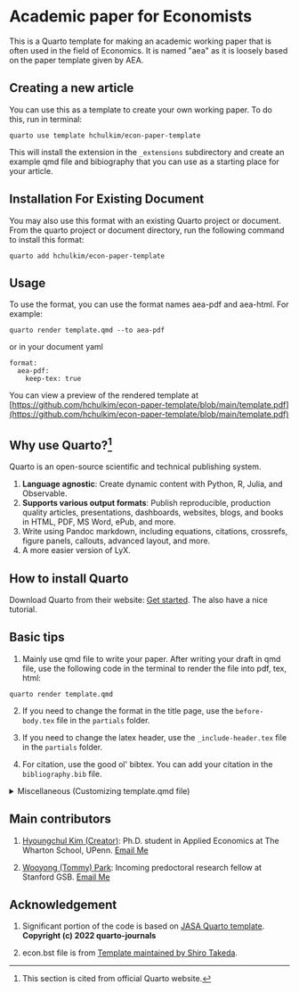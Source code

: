 
# Academic paper for Economists

This is a Quarto template for making an academic working paper that is often used in the field of Economics. It is named "aea" as it is loosely based on the paper template given by AEA.

## Creating a new article

You can use this as a template to create your own working paper. To do this, run in terminal:

```
quarto use template hchulkim/econ-paper-template
```

This will install the extension in the `_extensions` subdirectory and create an example qmd file and bibiography that you can use as a starting place for your article.

## Installation For Existing Document

You may also use this format with an existing Quarto project or document. From the quarto project or document directory, run the following command to install this format:

```
quarto add hchulkim/econ-paper-template
```

## Usage

To use the format, you can use the format names aea-pdf and aea-html. For example:

```
quarto render template.qmd --to aea-pdf
```

or in your document yaml

```
format:
  aea-pdf:
    keep-tex: true
```

You can view a preview of the rendered template at [https://github.com/hchulkim/econ-paper-template/blob/main/template.pdf](https://github.com/hchulkim/econ-paper-template/blob/main/template.pdf)

## Why use Quarto?[^1]

Quarto is an open-source scientific and technical publishing system. 

1. **Language agnostic**: Create dynamic content with Python, R, Julia, and Observable.
2. **Supports various output formats**: Publish reproducible, production quality articles, presentations, dashboards, websites, blogs, and books in HTML, PDF, MS Word, ePub, and more.
3. Write using Pandoc markdown, including equations, citations, crossrefs, figure panels, callouts, advanced layout, and more.
4. A more easier version of LyX.

[^1]: This section is cited from official Quarto website.

## How to install Quarto

Download Quarto from their website: [Get started](https://quarto.org/docs/get-started/). The also have a nice tutorial.

## Basic tips

1. Mainly use qmd file to write your paper. After writing your draft in qmd file, use the following code in the terminal to render the file into pdf, tex, html:

```{bash}
quarto render template.qmd
```

2. If you need to change the format in the title page, use the `before-body.tex` file in the `partials` folder.

3. If you need to change the latex header, use the `_include-header.tex` file in the `partials` folder.

4. For citation, use the good ol' bibtex. You can add your citation in the `bibliography.bib` file.


<details>
  <summary>Miscellaneous (Customizing template.qmd file)</summary>

1. Try not to use other pdf engines than pdfLaTeX. Currently, the template is optimized for pdfLaTeX. For example, there is some issue with XeLaTeX where it would not print the \* in the latex code (which means significance).

2. If you set `blinded: true` in the yaml header, it will hide the author information in the title page. This feature is not that necessary for working papers in Economics, but still, it is there.

3. You can change the cite, link, url color in the yaml header. Currenlty, it is set to cyan. 

4. Use `title-footnote` in the yaml header to add a footnote in the title page. Similarly, use `acknowledgements` to add acknowledgements for each author.

5. Use `abstract` in the yaml header to add an abstract. Similarly for the `keywords`.

</details>

## Main contributors

1. [Hyoungchul Kim (Creator)](https://hchulkim.github.io): Ph.D. student in Applied Economics at The Wharton School, UPenn. [Email Me](mailto:hchulkim@wharton.upenn.edu)

2. [Wooyong (Tommy) Park](https://wyeconomics.github.io): Incoming predoctoral research fellow at Stanford GSB. [Email Me](mailto:tommypark822@gmail.com)

## Acknowledgement

1. Significant portion of the code is based on [JASA Quarto template](https://github.com/quarto-journals/jasa/tree/main). **Copyright (c) 2022 quarto-journals**

2. econ.bst file is from [Template maintained by Shiro Takeda](https://github.com/ShiroTakeda/econ-bst).
